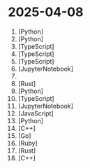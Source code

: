 # 2025-04-08

1. [](https://github.comundefined "Python tool for converting files and office documents to Markdown.") [Python]
2. [](https://github.comundefined "LightRAG: Simple and Fast Retrieval-Augmented Generation") [Python]
3. [](https://github.comundefined "Connect Supabase to your AI assistants") [TypeScript]
4. [](https://github.comundefined "Fair-code workflow automation platform with native AI capabilities. Combine visual building with custom code, self-host or cloud, 400+ integrations.") [TypeScript]
5. [](https://github.comundefined "🔥Open Source No Code Web Data Extraction Platform. Turn Websites To APIs & Spreadsheets With No-Code Robots In Minutes🔥") [TypeScript]
6. [](https://github.comundefined "面向开发者的 LLM 入门教程，吴恩达大模型系列课程中文版") [JupyterNotebook]
7. [](https://github.comundefined "Collection of Summer 2025 tech internships!") 
8. [](https://github.comundefined "Multiplayer at the speed of light") [Rust]
9. [](https://github.comundefined "A Fundamental End-to-End Speech Recognition Toolkit and Open Source SOTA Pretrained Models, Supporting Speech Recognition, Voice Activity Detection, Text Post-processing etc.") [Python]
10. [](https://github.comundefined "Database diagrams editor that allows you to visualize and design your DB with a single query.") [TypeScript]
11. [](https://github.comundefined "Welcome to the Llama Cookbook! This is your go to guide for Building with Llama: Getting started with Inference, Fine-Tuning, RAG. We also show you how to solve end to end problems using Llama model family and using them on various provider services") [JupyterNotebook]
12. [](https://github.comundefined "JavaScript animation engine") [JavaScript]
13. [](https://github.comundefined "CUDA Python: Performance meets Productivity") [Python]
14. [](https://github.comundefined "NVIDIA PhysX SDK") [C++]
15. [](https://github.comundefined "Gin is a HTTP web framework written in Go (Golang). It features a Martini-like API with much better performance -- up to 40 times faster. If you need smashing performance, get yourself some Gin.") [Go]
16. [](https://github.comundefined "Mirror of redmine code source - Official Subversion repository is at https://svn.redmine.org/redmine - contact: @vividtone or maeda (at) farend (dot) jp") [Ruby]
17. [](https://github.comundefined "The trust-minimized, zero-knowledge bridging protocol, designed for censorship resistance, extremely high security, and usage in decentralized finance.") [Rust]
18. [](https://github.comundefined "Protocol Buffers - Google's data interchange format") [C++]
